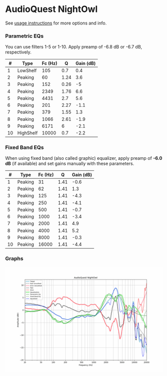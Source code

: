 # AudioQuest NightOwl
See [usage instructions](https://github.com/jaakkopasanen/AutoEq#usage) for more options and info.

### Parametric EQs
You can use filters 1-5 or 1-10. Apply preamp of -6.8 dB or -6.7 dB, respectively.

|   # | Type      |   Fc (Hz) |    Q |   Gain (dB) |
|-----|-----------|-----------|------|-------------|
|   1 | LowShelf  |       105 | 0.7  |         0.4 |
|   2 | Peaking   |        60 | 1.24 |         3.6 |
|   3 | Peaking   |       152 | 0.26 |        -5   |
|   4 | Peaking   |      2349 | 1.76 |         6.6 |
|   5 | Peaking   |      4431 | 2.7  |         5.6 |
|   6 | Peaking   |       201 | 2.27 |        -1.1 |
|   7 | Peaking   |       379 | 1.55 |         1.3 |
|   8 | Peaking   |      1066 | 2.61 |        -1.9 |
|   9 | Peaking   |      6171 | 6    |        -2.1 |
|  10 | HighShelf |     10000 | 0.7  |        -2.2 |

### Fixed Band EQs
When using fixed band (also called graphic) equalizer, apply preamp of **-6.0 dB** (if available) and set gains manually with these parameters.

|   # | Type    |   Fc (Hz) |    Q |   Gain (dB) |
|-----|---------|-----------|------|-------------|
|   1 | Peaking |        31 | 1.41 |        -0.6 |
|   2 | Peaking |        62 | 1.41 |         1.3 |
|   3 | Peaking |       125 | 1.41 |        -4.3 |
|   4 | Peaking |       250 | 1.41 |        -4.1 |
|   5 | Peaking |       500 | 1.41 |        -0.7 |
|   6 | Peaking |      1000 | 1.41 |        -3.4 |
|   7 | Peaking |      2000 | 1.41 |         4.9 |
|   8 | Peaking |      4000 | 1.41 |         5.2 |
|   9 | Peaking |      8000 | 1.41 |        -0.3 |
|  10 | Peaking |     16000 | 1.41 |        -4.4 |

### Graphs
![](./AudioQuest%20NightOwl.png)
